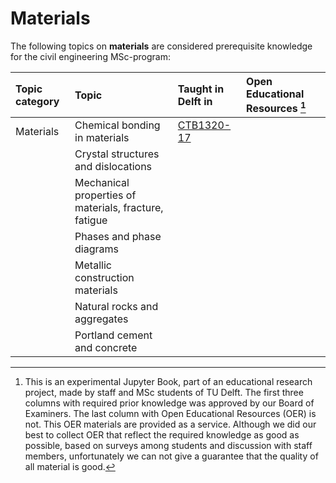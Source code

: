 # Materials

The following topics on **materials** are considered prerequisite knowledge for the civil engineering MSc-program:

|Topic category|Topic   |Taught in Delft in  | Open Educational Resources [^1] |
|:------|:--------|:------------------|:---------------------------|
| Materials      | Chemical bonding in materials                                                                                                                            | [CTB1320-17](https://studiegids.tudelft.nl/a101_displayCourse.do?course_id=61974) |
|                      | Crystal structures and dislocations                                                                                                                                        |                                 |
|                      | Mechanical properties of materials, fracture, fatigue                                                                                                                                        |                                 |
|                      | Phases and phase diagrams                                                                                                                                       |                                 |
|                      | Metallic construction materials                                                                                                                                        |                                 |
|                      | Natural rocks and aggregates                                                                                                                                        |                                 |
|                      | Portland cement and concrete                                                                                                                                        |                                 |     |

[^1]: This is an experimental Jupyter Book, part of an educational research project, made by staff and MSc students of TU Delft. The first three columns with required prior knowledge was approved by our Board of Examiners. The last column with Open Educational Resources (OER) is not. This OER materials are provided as a service. Although we did our best to collect OER that reflect the required knowledge as good as possible, based on surveys among students and discussion with staff members, unfortunately we can not give a guarantee that the quality of all material is good.
